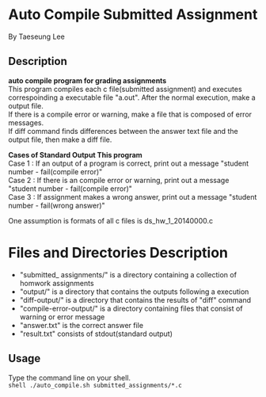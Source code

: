 # Auto Compile Submitted Assignment
By Taeseung Lee
  
## Description
**auto compile program for grading assignments**<br />
This program compiles each c file(submitted assignment) and executes correspoinding a executable file "a.out". After the normal execution, make a output file.<br />
If there is a compile error or warning, make a file that is composed of error messages.<br />
If diff command finds differences between the answer text file and the output file, then make a diff file.

**Cases of Standard Output This program**<br />
Case 1 : If an output of a program is correct, print out a message "student number - fail(compile error)"<br />
Case 2 : If there is an compile error or warning, print out a message "student number - fail(compile error)"<br />
Case 3 : If assignment makes a wrong answer, print out a message "student number - fail(wrong answer)"<br />

One assumption is formats of all c files is ds_hw_1_20140000.c

# Files and Directories Description
- "submitted_ assignments/" is a directory containing a collection of homwork assignments
- "output/" is a directory that contains the outputs following a execution
- "diff-output/" is a directory that contains the results of "diff" command
- "compile-error-output/" is a directory containing files that consist of warning or error message
- "answer.txt" is the correct answer file
- "result.txt" consists of stdout(standard output)

## Usage

Type the command line on your shell.<br />
``shell
	./auto_compile.sh submitted_assignments/*.c
``
